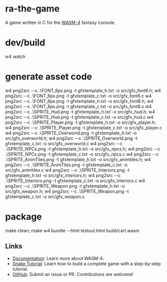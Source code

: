 # ra-the-game

A game written in C for the [WASM-4](https://wasm4.org) fantasy console.


# dev/build
w4 watch

# generate asset code
w4 png2src --c .\FONT_6px.png -t gfxtemplate_h.txt -o src/gfx_font6.h; w4 png2src --c .\FONT_6px.png -t gfxtemplate_c.txt -o src/gfx_font6.c
w4 png2src --c .\FONT_8px.png -t gfxtemplate_h.txt -o src/gfx_font8.h; w4 png2src --c .\FONT_8px.png -t gfxtemplate_c.txt -o src/gfx_font8.c
w4 png2src --c .\SPRITE_Hud.png -t gfxtemplate_h.txt -o src/gfx_hud.h; w4 png2src --c .\SPRITE_Hud.png -t gfxtemplate_c.txt -o src/gfx_hud.c
w4 png2src --c .\SPRITE_Player.png -t gfxtemplate_h.txt -o src/gfx_player.h; w4 png2src --c .\SPRITE_Player.png -t gfxtemplate_c.txt -o src/gfx_player.c
w4 png2src --c .\SPRITE_Overworld.png -t gfxtemplate_h.txt -o src/gfx_overworld.h; w4 png2src --c .\SPRITE_Overworld.png -t gfxtemplate_c.txt -o src/gfx_overworld.c
w4 png2src --c .\SPRITE_NPCs.png -t gfxtemplate_h.txt -o src/gfx_npcs.h; w4 png2src --c .\SPRITE_NPCs.png -t gfxtemplate_c.txt -o src/gfx_npcs.c
w4 png2src --c .\SPRITE_AnimTiles.png -t gfxtemplate_h.txt -o src/gfx_animtiles.h; w4 png2src --c .\SPRITE_AnimTiles.png -t gfxtemplate_c.txt -o src/gfx_animtiles.c
w4 png2src --c .\SPRITE_Interiors.png -t gfxtemplate_h.txt -o src/gfx_interiors.h; w4 png2src --c .\SPRITE_Interiors.png -t gfxtemplate_c.txt -o src/gfx_interiors.c
w4 png2src --c .\SPRITE_Weapon.png -t gfxtemplate_h.txt -o src/gfx_weapon.h; w4 png2src --c .\SPRITE_Weapon.png -t gfxtemplate_c.txt -o src/gfx_weapon.c

# package
make clean; make
w4 bundle --html testout.html build/cart.wasm

## Links

- [Documentation](https://wasm4.org/docs): Learn more about WASM-4.
- [Snake Tutorial](https://wasm4.org/docs/tutorials/snake/goal): Learn how to build a complete game
  with a step-by-step tutorial.
- [GitHub](https://github.com/aduros/wasm4): Submit an issue or PR. Contributions are welcome!
